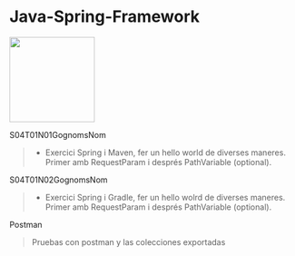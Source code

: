 # Java-Spring-Framework

<img src="https://user-images.githubusercontent.com/107991714/193420508-2e1ec1ea-4ed6-4ef6-87fe-0be96c0e67b3.png" width="150">


S04T01N01GognomsNom
> - Exercici Spring i Maven, fer un hello world de diverses maneres.
> Primer amb RequestParam i després PathVariable (optional).

S04T01N02GognomsNom
> - Exercici Spring i Gradle, fer un hello wolrd de diverses maneres.
> Primer amb RequestParam i després PathVariable (optional).

Postman
> Pruebas con postman y las colecciones exportadas

